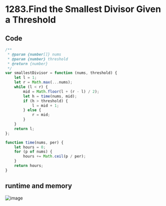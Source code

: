 1283.Find the Smallest Divisor Given a Threshold
================================================
Code
----
```javascript
/**
 * @param {number[]} nums
 * @param {number} threshold
 * @return {number}
 */
var smallestDivisor = function (nums, threshold) {
    let l = 1;
    let r = Math.max(...nums);
    while (l < r) {
        mid = Math.floor(l + (r - l) / 2);
        let h = time(nums, mid);
        if (h > threshold) {
            l = mid + 1;
        } else {
            r = mid;
        }
    }
    return l;
};

function time(nums, per) {
    let hours = 0;
    for (p of nums) {
        hours += Math.ceil(p / per);
    }
    return hours;
}
```
runtime and memory
------------------
![image]()
